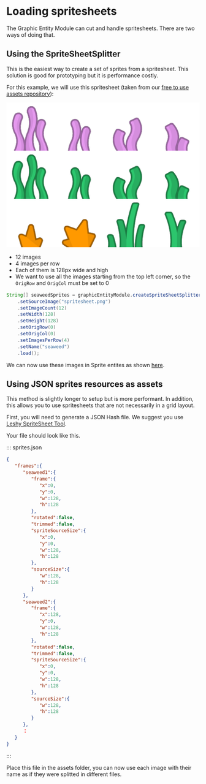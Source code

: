 # Loading spritesheets

The Graphic Entity Module can cut and handle spritesheets. There are two ways of doing that.

## Using the SpriteSheetSplitter

This is the easiest way to create a set of sprites from a spritesheet. This solution is good for prototyping but it is performance costly.

For this example, we will use this spritesheet (taken from our [free to use assets repository](https://github.com/CodinGame/codingame-sdk-assets)):

![Spritesheet](resources/spritesheet.png)

- 12 images
- 4 images per row
- Each of them is 128px wide and high
- We want to use all the images starting from the top left corner, so the `OrigRow` and `OrigCol` must be set to 0

```java
String[] seaweedSprites = graphicEntityModule.createSpriteSheetSplitter()
    .setSourceImage("spritesheet.png")
    .setImageCount(12)
    .setWidth(128)
    .setHeight(128)
    .setOrigRow(0)
    .setOrigCol(0)
    .setImagesPerRow(4)
    .setName("seaweed")
    .load();
```

We can now use these images in Sprite entites as shown [here](graphics-2-entities.md#creating-a-group-of-sprites).

## Using JSON sprites resources as assets

This method is slightly longer to setup but is more performant. In addition, this allows you to use spritesheets that are not necessarily in a grid layout.

First, you will need to generate a JSON Hash file. We suggest you use [Leshy SpriteSheet Tool](https://www.leshylabs.com/apps/sstool/).

Your file should look like this.

::: sprites.json
```json
{  
   "frames":{  
      "seaweed1":{  
         "frame":{  
            "x":0,
            "y":0,
            "w":128,
            "h":128
         },
         "rotated":false,
         "trimmed":false,
         "spriteSourceSize":{  
            "x":0,
            "y":0,
            "w":128,
            "h":128
         },
         "sourceSize":{  
            "w":128,
            "h":128
         }
      },
      "seaweed2":{  
         "frame":{  
            "x":128,
            "y":0,
            "w":128,
            "h":128
         },
         "rotated":false,
         "trimmed":false,
         "spriteSourceSize":{  
            "x":0,
            "y":0,
            "w":128,
            "h":128
         },
         "sourceSize":{  
            "w":128,
            "h":128
         }
      },
      ⋮
   }
}
```
:::

Place this file in the assets folder, you can now use each image with their name as if they were splitted in different files.